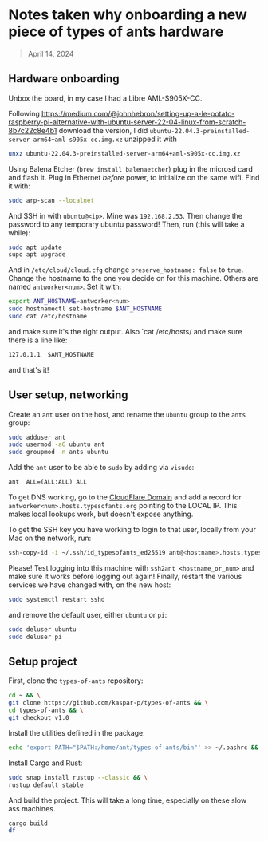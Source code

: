 # Notes taken why onboarding a new piece of types of ants hardware

> April 14, 2024

## Hardware onboarding

Unbox the board, in my case I had a Libre AML-S905X-CC.

Following https://medium.com/@johnhebron/setting-up-a-le-potato-raspberry-pi-alternative-with-ubuntu-server-22-04-linux-from-scratch-8b7c22c8e4b1
download the version, I did `ubuntu-22.04.3-preinstalled-server-arm64+aml-s905x-cc.img.xz`
unzipped it with

```bash
unxz ubuntu-22.04.3-preinstalled-server-arm64+aml-s905x-cc.img.xz
```

Using Balena Etcher (`brew install balenaetcher`) plug in the microsd card and flash it. Plug in Ethernet _before_ power, to initialize on the same wifi. Find it with:

```bash
sudo arp-scan --localnet
```

And SSH in with `ubuntu@<ip>`. Mine was `192.168.2.53`. Then change the password to any temporary ubuntu password! Then, run (this will take a while):

```bash
sudo apt update
supo apt upgrade
```

And in `/etc/cloud/cloud.cfg` change `preserve_hostname: false` to `true`. Change the hostname to the one you decide on for this machine. Others are named `antworker<num>`. Set it with:

```bash
export ANT_HOSTNAME=antworker<num>
sudo hostnamectl set-hostname $ANT_HOSTNAME
sudo cat /etc/hostname
```
and make sure it's the right output. Also `cat /etc/hosts/ and make sure there is a line like:

```txt
127.0.1.1  $ANT_HOSTNAME
```

and that's it!

## User setup, networking

Create an `ant` user on the host, and rename the `ubuntu` group to the `ants` group:

```bash
sudo adduser ant
sudo usermod -aG ubuntu ant
sudo groupmod -n ants ubuntu
```

Add the `ant` user to be able to `sudo` by adding via `visudo`:

```txt
ant  ALL=(ALL:ALL) ALL
```

To get DNS working, go to the [CloudFlare Domain](https://dash.cloudflare.com/3196bd788e22028260c62531239ac7c2/typesofants.org/dns/records) and add a record for `antworker<num>.hosts.typesofants.org` pointing to the LOCAL IP. This makes local lookups work, but doesn't expose anything.

To get the SSH key you have working to login to that user, locally from your Mac on the network, run: 

```bash
ssh-copy-id -i ~/.ssh/id_typesofants_ed25519 ant@<hostname>.hosts.typesofants.org
```

Please! Test logging into this machine with `ssh2ant <hostname_or_num>` and make sure it works before logging out again! Finally, restart the various services we have changed with, on the new host:

```bash
sudo systemctl restart sshd
```

and remove the default user, either `ubuntu` or `pi`:

```bash
sudo deluser ubuntu
sudo deluser pi
```

## Setup project

First, clone the `types-of-ants` repository:

```bash
cd ~ && \
git clone https://github.com/kaspar-p/types-of-ants && \
cd types-of-ants && \
git checkout v1.0
```

Install the utilities defined in the package:
```bash
echo 'export PATH="$PATH:/home/ant/types-of-ants/bin"' >> ~/.bashrc && source ~/.bashrc
```

Install Cargo and Rust:
```bash
sudo snap install rustup --classic && \
rustup default stable
```

And build the project. This will take a long time, especially on these slow ass machines.
```bash
cargo build
df
```

